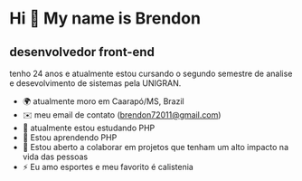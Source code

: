 Hi 👋 My name is Brendon
==========================

desenvolvedor front-end
-----------------------------

tenho 24 anos e atualmente estou cursando o segundo semestre de analise e desevolvimento de sistemas pela UNIGRAN.


* 🌍  atualmente moro em Caarapó/MS, Brazil
* ✉️  meu email de contato (brendon72011@gmail.com)
* 🚀  atualmente estou estudando PHP
* 🧠  Estou aprendendo PHP  
* 🤝  Estou aberto a colaborar em projetos que tenham um alto impacto na vida das pessoas
* ⚡  Eu amo esportes e meu favorito é calistenia
